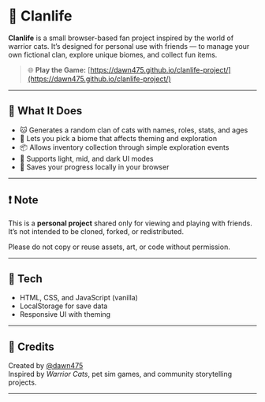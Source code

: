 # 🐾 Clanlife

**Clanlife** is a small browser-based fan project inspired by the world of warrior cats. It’s designed for personal use with friends — to manage your own fictional clan, explore unique biomes, and collect fun items.

> 🌐 **Play the Game:** [https://dawn475.github.io/clanlife-project/](https://dawn475.github.io/clanlife-project/)

---

## 🌟 What It Does

- 🐱 Generates a random clan of cats with names, roles, stats, and ages  
- 🌳 Lets you pick a biome that affects theming and exploration  
- 📦 Allows inventory collection through simple exploration events  
- 🌙 Supports light, mid, and dark UI modes  
- 💾 Saves your progress locally in your browser

---

## ❗ Note

This is a **personal project** shared only for viewing and playing with friends. It’s not intended to be cloned, forked, or redistributed.

Please do not copy or reuse assets, art, or code without permission.

---

## 🔧 Tech

- HTML, CSS, and JavaScript (vanilla)
- LocalStorage for save data
- Responsive UI with theming

---

## 🧡 Credits

Created by [@dawn475](https://github.com/dawn475)  
Inspired by *Warrior Cats*, pet sim games, and community storytelling projects.

---

